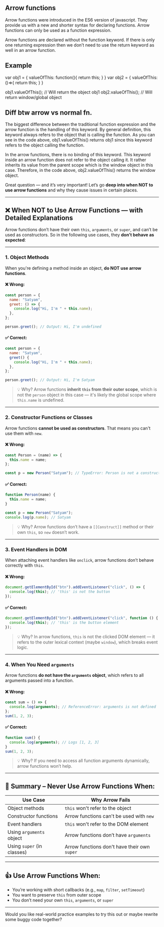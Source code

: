 ## Arrow functions

Arrow functions were introduced in the ES6 version of javascript. They provide us with a new and shorter syntax for declaring functions. Arrow functions can only be used as a function expression.

Arrow functions are declared without the function keyword. If there is only one returning expression then we don’t need to use the return keyword as well in an arrow function.

## Example

var obj1 = {
valueOfThis: function(){
return this;
}
}
var obj2 = {
valueOfThis: ()=>{
return this;
}
}

obj1.valueOfThis(); // Will return the object obj1
obj2.valueOfThis(); // Will return window/global object

## Diff btw arrow vs normal fn.

The biggest difference between the traditional function expression and the arrow function is the handling of this keyword. By general definition, this keyword always refers to the object that is calling the function. As you can see in the code above, obj1.valueOfThis() returns obj1 since this keyword refers to the object calling the function.

In the arrow functions, there is no binding of this keyword. This keyword inside an arrow function does not refer to the object calling it. It rather inherits its value from the parent scope which is the window object in this case. Therefore, in the code above, obj2.valueOfThis() returns the window object.

Great question — and it’s very important! Let’s go **deep into when NOT to use arrow functions** and why they cause issues in certain places.

---

## ❌ When **NOT** to Use Arrow Functions — with Detailed Explanations

Arrow functions don’t have their own `this`, `arguments`, or `super`, and can’t be used as constructors. So in the following use cases, they **don’t behave as expected**:

---

### **1. Object Methods**

When you're defining a method inside an object, **do NOT use arrow functions**.

#### ❌ Wrong:

```js
const person = {
  name: "Satyam",
  greet: () => {
    console.log("Hi, I'm " + this.name);
  },
};

person.greet(); // Output: Hi, I'm undefined
```

#### ✅ Correct:

```js
const person = {
  name: "Satyam",
  greet() {
    console.log("Hi, I'm " + this.name);
  },
};

person.greet(); // Output: Hi, I'm Satyam
```

> 💡 Why? Arrow functions **inherit `this` from their outer scope**, which is not the `person` object in this case — it's likely the global scope where `this.name` is undefined.

---

### **2. Constructor Functions or Classes**

Arrow functions **cannot be used as constructors**. That means you can't use them with `new`.

#### ❌ Wrong:

```js
const Person = (name) => {
  this.name = name;
};

const p = new Person("Satyam"); // TypeError: Person is not a constructor
```

#### ✅ Correct:

```js
function Person(name) {
  this.name = name;
}

const p = new Person("Satyam");
console.log(p.name); // Satyam
```

> 💡 Why? Arrow functions don’t have a `[[Construct]]` method or their own `this`, so `new` doesn’t work.

---

### **3. Event Handlers in DOM**

When attaching event handlers like `onclick`, arrow functions don’t behave correctly with `this`.

#### ❌ Wrong:

```js
document.getElementById("btn").addEventListener("click", () => {
  console.log(this); // 'this' is not the button
});
```

#### ✅ Correct:

```js
document.getElementById("btn").addEventListener("click", function () {
  console.log(this); // 'this' is the button element
});
```

> 💡 Why? In arrow functions, `this` is not the clicked DOM element — it refers to the outer lexical context (maybe `window`), which breaks event logic.

---

### **4. When You Need `arguments`**

Arrow functions **do not have the `arguments` object**, which refers to all arguments passed into a function.

#### ❌ Wrong:

```js
const sum = () => {
  console.log(arguments); // ReferenceError: arguments is not defined
};
sum(1, 2, 3);
```

#### ✅ Correct:

```js
function sum() {
  console.log(arguments); // Logs [1, 2, 3]
}
sum(1, 2, 3);
```

> 💡 Why? If you need to access all function arguments dynamically, arrow functions won’t help.

---

## 🧠 Summary – Never Use Arrow Functions When:

| Use Case                   | Why Arrow Fails                              |
| -------------------------- | -------------------------------------------- |
| Object methods             | `this` won't refer to the object             |
| Constructor functions      | Arrow functions can't be used with `new`     |
| Event handlers             | `this` won't refer to the DOM element        |
| Using `arguments` object   | Arrow functions don’t have `arguments`       |
| Using `super` (in classes) | Arrow functions don't have their own `super` |

---

## 👍 Use Arrow Functions When:

- You’re working with short callbacks (e.g., `map`, `filter`, `setTimeout`)
- You want to preserve `this` from outer scope
- You don’t need your own `this`, `arguments`, or `super`

---

Would you like real-world practice examples to try this out or maybe rewrite some buggy code together?
